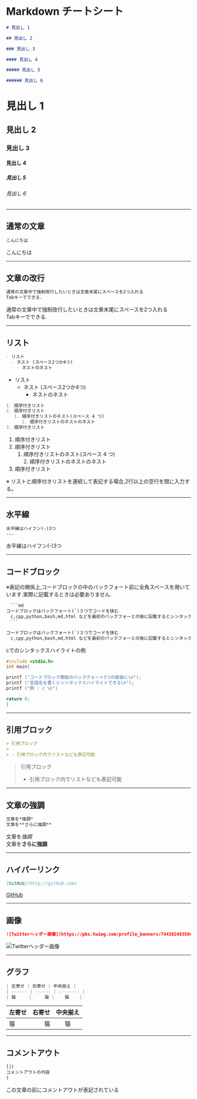 # Markdown チートシート

```md
# 見出し 1

## 見出し 2

### 見出し 3

#### 見出し 4

##### 見出し 5

###### 見出し 6
```

# 見出し 1

## 見出し 2

### 見出し 3

#### 見出し 4

##### 見出し 5

###### 見出し 6

---

## 通常の文章

```md
こんにちは
```

こんにちは

---

## 文章の改行

```md
通常の文章中で強制改行したいときは文章末尾にスペースを2つ入れる  
Tabキーでできる.
 ```

通常の文章中で強制改行したいときは文章末尾にスペースを2つ入れる  
Tabキーでできる.

---

## リスト

```md
- リスト
  - ネスト (スペース2つか4つ)
    - ネストのネスト
```

- リスト
  - ネスト (スペース2つか4つ)
    - ネストのネスト

```md
1. 順序付きリスト
2. 順序付きリスト
   1. 順序付きリストのネスト(スペース 4 つ)  
      2. 順序付きリストのネストのネスト
3. 順序付きリスト
```

1. 順序付きリスト
2. 順序付きリスト
   1. 順序付きリストのネスト(スペース 4 つ)  
      2. 順序付きリストのネストのネスト
3. 順序付きリスト

※ リストと順序付きリストを連続して表記する場合,2行以上の空行を間に入力する。

---

## 水平線

```md
水平線はハイフン(-)3つ
---
```

水平線はハイフン(-)3つ

---

## コードブロック

※表記の関係上,コードブロックの中のバックフォート前に全角スペースを用いています.実際に記載するときは必要ありません.

```md
　```md
コードブロックはバックフォート(`)３つでコードを挟む
　c,cpp,python,bash,md,html などを最初のバックフォーとの後に記載するとシンタックスハイライトが適用される
　```
```

```md
コードブロックはバックフォート(`)３つでコードを挟む
　c,cpp,python,bash,md,html などを最初のバックフォーとの後に記載するとシンタックスハイライトが適用される
```

cでのシンタックスハイライトの例

```c
#include <stdio.h>
int main{

printf ("コードブロック開始のバッククォート3つの直後に\n");
printf ("言語名を書くとシンタックスハイライトできる\n");
printf ("例 : c \n")

return 0;
}
```

---

## 引用ブロック

```md
> 引用ブロック
>
> - 引用ブロック内でリストなども表記可能
```

> 引用ブロック
>
> - 引用ブロック内でリストなども表記可能

---

## 文章の強調

```txt
文章を*強調*  
文章を**さらに強調**
```

文章を*強調*  
文章を**さらに強調**

---

## ハイパーリンク

```md
[GitHub](http://github.com)
```

[GitHub](http://github.com)

---

## 画像

```md
![Twitterヘッダー画像](https://pbs.twimg.com/profile_banners/744382483504848897/1624965150/1500x500)
```

![Twitterヘッダー画像](https://pbs.twimg.com/profile_banners/744382483504848897/1624965150/1500x500)

---

## グラフ

```md
| 左寄せ | 右寄せ | 中央揃え |
| :----- | -----: | :------: |
| 猫     |     猫 |    猫    |
```

| 左寄せ | 右寄せ | 中央揃え |
| :----- | -----: | :------: |
| 猫     |     猫 |    猫    |

---

## コメントアウト

``` md
[](
コメントアウトの内容
)
```

[](
コメントアウトの内容
)

この文章の前にコメントアウトが表記されている
